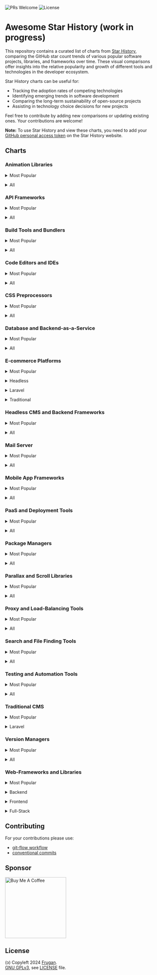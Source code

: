 ![PRs Welcome](https://img.shields.io/badge/PRs-welcome-brightgreen)
![License](https://img.shields.io/github/license/frugan-dev/acf-uppy)

# Awesome Star History (work in progress)

This repository contains a curated list of charts from [Star History](https://star-history.com), comparing the GitHub star count trends of various popular software projects, libraries, and frameworks over time. These visual comparisons offer insights into the relative popularity and growth of different tools and technologies in the developer ecosystem.

Star History charts can be useful for:

- Tracking the adoption rates of competing technologies
- Identifying emerging trends in software development
- Comparing the long-term sustainability of open-source projects
- Assisting in technology choice decisions for new projects

Feel free to contribute by adding new comparisons or updating existing ones. Your contributions are welcome!

**Note:** To use Star History and view these charts, you need to add your [GitHub personal access token](https://github.com/settings/tokens) on the Star History website.

## Charts

<!-- START_CHARTS -->

### Animation Libraries

<a name="animation-libraries-most-popular"></a>
<details>
<summary>Most Popular</summary>

[![Star History Chart](https://api.star-history.com/svg?repos=framer/motion%2Cgreensock/GSAP%2Cjuliangarnier/anime&type=Date)](https://star-history.com/#framer/motion&greensock/GSAP&juliangarnier/anime&Date)

</details>

<a name="animation-libraries-all"></a>
<details>
<summary>All</summary>

[![Star History Chart](https://api.star-history.com/svg?repos=d3/d3%2CFamous/engine%2Cframer/motion%2Cgreensock/GSAP%2ChrivingKings/animo%2Cjuliangarnier/anime%2Cmotiondivision/motionone%2Cvisionmedia/move.js&type=Date)](https://star-history.com/#d3/d3&Famous/engine&framer/motion&greensock/GSAP&hrivingKings/animo&juliangarnier/anime&motiondivision/motionone&visionmedia/move.js&Date)

</details>

### API Frameworks

<a name="api-frameworks-most-popular"></a>
<details>
<summary>Most Popular</summary>

[![Star History Chart](https://api.star-history.com/svg?repos=grpc/grpc%2Ctiangolo/fastapi&type=Date)](https://star-history.com/#grpc/grpc&tiangolo/fastapi&Date)

</details>

<a name="api-frameworks-all"></a>
<details>
<summary>All</summary>

[![Star History Chart](https://api.star-history.com/svg?repos=grpc/grpc%2Ctiangolo/fastapi%2Ctrpc/trpc&type=Date)](https://star-history.com/#grpc/grpc&tiangolo/fastapi&trpc/trpc&Date)

</details>

### Build Tools and Bundlers

<a name="build-tools-and-bundlers-most-popular"></a>
<details>
<summary>Most Popular</summary>

[![Star History Chart](https://api.star-history.com/svg?repos=evanw/esbuild%2Cvitejs/vite%2Cwebpack/webpack&type=Date)](https://star-history.com/#evanw/esbuild&vitejs/vite&webpack/webpack&Date)

</details>

<a name="build-tools-and-bundlers-all"></a>
<details>
<summary>All</summary>

[![Star History Chart](https://api.star-history.com/svg?repos=evanw/esbuild%2Cgulpjs/gulp%2Cgruntjs/grunt%2Cparcel-bundler/parcel%2Crollup/rollup%2Cvitejs/vite%2Cwebpack/webpack&type=Date)](https://star-history.com/#evanw/esbuild&gulpjs/gulp&gruntjs/grunt&parcel-bundler/parcel&rollup/rollup&vitejs/vite&webpack/webpack&Date)

</details>

### Code Editors and IDEs

<a name="code-editors-and-ides-most-popular"></a>
<details>
<summary>Most Popular</summary>

[![Star History Chart](https://api.star-history.com/svg?repos=atom/atom%2Csoft/vscode%2Cvim/vim&type=Date)](https://star-history.com/#atom/atom&soft/vscode&vim/vim&Date)

</details>

<a name="code-editors-and-ides-all"></a>
<details>
<summary>All</summary>

[![Star History Chart](https://api.star-history.com/svg?repos=adobe/brackets%2Capache/netbeans%2Catom/atom%2Ceclipse/che%2Ceclipse/pdt%2Ceranif/codelite%2CKomodo/KomodoEdit%2Csoft/vscode%2Cvim/vim&type=Date)](https://star-history.com/#adobe/brackets&apache/netbeans&atom/atom&eclipse/che&eclipse/pdt&eranif/codelite&Komodo/KomodoEdit&soft/vscode&vim/vim&Date)

</details>

### CSS Preprocessors

<a name="css-preprocessors-most-popular"></a>
<details>
<summary>Most Popular</summary>

[![Star History Chart](https://api.star-history.com/svg?repos=postcss/postcss%2Csass/sass&type=Date)](https://star-history.com/#postcss/postcss&sass/sass&Date)

</details>

<a name="css-preprocessors-all"></a>
<details>
<summary>All</summary>

[![Star History Chart](https://api.star-history.com/svg?repos=less/less.js%2Cpostcss/postcss%2Csass/sass%2Cstylus/stylus&type=Date)](https://star-history.com/#less/less.js&postcss/postcss&sass/sass&stylus/stylus&Date)

</details>

### Database and Backend-as-a-Service

<a name="database-and-backend-as-a-service-most-popular"></a>
<details>
<summary>Most Popular</summary>

[![Star History Chart](https://api.star-history.com/svg?repos=mongodb/mongo%2Credis/redis%2Csupabase/supabase&type=Date)](https://star-history.com/#mongodb/mongo&redis/redis&supabase/supabase&Date)

</details>

<a name="database-and-backend-as-a-service-all"></a>
<details>
<summary>All</summary>

[![Star History Chart](https://api.star-history.com/svg?repos=arangodb/arangodb%2Cback4app/parse-server%2Ckuzzleio/kuzzle%2Cmongodb/mongo%2Cparse-community/parse-server%2Credis/redis%2Csupabase/supabase&type=Date)](https://star-history.com/#arangodb/arangodb&back4app/parse-server&kuzzleio/kuzzle&mongodb/mongo&parse-community/parse-server&redis/redis&supabase/supabase&Date)

</details>

### E-commerce Platforms

<a name="e-commerce-platforms-most-popular"></a>
<details>
<summary>Most Popular</summary>

[![Star History Chart](https://api.star-history.com/svg?repos=magento/magento2%2Cmedusajs/medusa%2Csaleor/saleor%2Cspree/spree%2Cwoocommerce/woocommerce&type=Date)](https://star-history.com/#magento/magento2&medusajs/medusa&saleor/saleor&spree/spree&woocommerce/woocommerce&Date)

</details>

<a name="e-commerce-platforms-headless"></a>
<details>
<summary>Headless</summary>

[![Star History Chart](https://api.star-history.com/svg?repos=medusajs/medusa%2Creactioncommerce/reaction%2Csaleor/saleor%2Cvendure-ecommerce/vendure&type=Date)](https://star-history.com/#medusajs/medusa&reactioncommerce/reaction&saleor/saleor&vendure-ecommerce/vendure&Date)

</details>

<a name="e-commerce-platforms-laravel"></a>
<details>
<summary>Laravel</summary>

[![Star History Chart](https://api.star-history.com/svg?repos=aimeos/aimeos-laravel%2Cavored/laravel-ecommerce%2Cbagisto/bagisto&type=Date)](https://star-history.com/#aimeos/aimeos-laravel&avored/laravel-ecommerce&bagisto/bagisto&Date)

</details>

<a name="e-commerce-platforms-traditional"></a>
<details>
<summary>Traditional</summary>

[![Star History Chart](https://api.star-history.com/svg?repos=magento/magento2%2Csolidusio/solidus%2Cspree/spree%2Cthelia/thelia%2Cwoocommerce/woocommerce&type=Date)](https://star-history.com/#magento/magento2&solidusio/solidus&spree/spree&thelia/thelia&woocommerce/woocommerce&Date)

</details>

### Headless CMS and Backend Frameworks

<a name="headless-cms-and-backend-frameworks-most-popular"></a>
<details>
<summary>Most Popular</summary>

[![Star History Chart](https://api.star-history.com/svg?repos=directus/directus%2Chasura/graphql-engine%2Cstrapi/strapi&type=Date)](https://star-history.com/#directus/directus&hasura/graphql-engine&strapi/strapi&Date)

</details>

<a name="headless-cms-and-backend-frameworks-all"></a>
<details>
<summary>All</summary>

[![Star History Chart](https://api.star-history.com/svg?repos=amplication/amplication%2Cappwrite/appwrite%2Cdirectus/directus%2Chasura/graphql-engine%2Ckeystonejs/keystone%2Cstrapi/strapi&type=Date)](https://star-history.com/#amplication/amplication&appwrite/appwrite&directus/directus&hasura/graphql-engine&keystonejs/keystone&strapi/strapi&Date)

</details>

### Mail Server

<a name="mail-server-most-popular"></a>
<details>
<summary>Most Popular</summary>

[![Star History Chart](https://api.star-history.com/svg?repos=docker-mailserver/docker-mailserver%2Cmail-in-a-box/mailinabox&type=Date)](https://star-history.com/#docker-mailserver/docker-mailserver&mail-in-a-box/mailinabox&Date)

</details>

<a name="mail-server-all"></a>
<details>
<summary>All</summary>

[![Star History Chart](https://api.star-history.com/svg?repos=docker-mailserver/docker-mailserver%2Ciredmail/iRedMail%2Cmailcow/mailcow-dockerized%2Cmail-in-a-box/mailinabox%2CMailu/Mailu%2Cmodoboa/modoboa%2Cnodemailer/wildduck%2Cpostalserver/postal%2Cstalwartlabs/mail-server&type=Date)](https://star-history.com/#docker-mailserver/docker-mailserver&iredmail/iRedMail&mailcow/mailcow-dockerized&mail-in-a-box/mailinabox&Mailu/Mailu&modoboa/modoboa&nodemailer/wildduck&postalserver/postal&stalwartlabs/mail-server&Date)

</details>

### Mobile App Frameworks

<a name="mobile-app-frameworks-most-popular"></a>
<details>
<summary>Most Popular</summary>

[![Star History Chart](https://api.star-history.com/svg?repos=facebook/react-native%2Cflutter/flutter&type=Date)](https://star-history.com/#facebook/react-native&flutter/flutter&Date)

</details>

<a name="mobile-app-frameworks-all"></a>
<details>
<summary>All</summary>

[![Star History Chart](https://api.star-history.com/svg?repos=apache/cordova%2Cfacebook/react-native%2Cflutter/flutter%2Cionic-team/ionic-framework%2Cquasarframework/quasar%2Cxamarin/xamarin-macios&type=Date)](https://star-history.com/#apache/cordova&facebook/react-native&flutter/flutter&ionic-team/ionic-framework&quasarframework/quasar&xamarin/xamarin-macios&Date)

</details>

### PaaS and Deployment Tools

<a name="paas-and-deployment-tools-most-popular"></a>
<details>
<summary>Most Popular</summary>

[![Star History Chart](https://api.star-history.com/svg?repos=appwrite/appwrite%2Cdokku/dokku%2Clocalstack/localstack&type=Date)](https://star-history.com/#appwrite/appwrite&dokku/dokku&localstack/localstack&Date)

</details>

<a name="paas-and-deployment-tools-all"></a>
<details>
<summary>All</summary>

[![Star History Chart](https://api.star-history.com/svg?repos=appwrite/appwrite%2Ccaprover/caprover%2Ccloud-ark/kubeplus%2Ccloudpanel-io/cloudpanel-ce%2Ccoollabsio/coolify%2Cdokku/dokku%2Charvester/harvester%2Ckubero-dev/kubero%2Cloft-sh/devpod%2Clocalstack/localstack%2Cmetrue/fx%2Copenfaas/faas&type=Date)](https://star-history.com/#appwrite/appwrite&caprover/caprover&cloud-ark/kubeplus&cloudpanel-io/cloudpanel-ce&coollabsio/coolify&dokku/dokku&harvester/harvester&kubero-dev/kubero&loft-sh/devpod&localstack/localstack&metrue/fx&openfaas/faas&Date)

</details>

### Package Managers

<a name="package-managers-most-popular"></a>
<details>
<summary>Most Popular</summary>

[![Star History Chart](https://api.star-history.com/svg?repos=npm/cli%2Cpnpm/pnpm%2Cyarnpkg/berry&type=Date)](https://star-history.com/#npm/cli&pnpm/pnpm&yarnpkg/berry&Date)

</details>

<a name="package-managers-all"></a>
<details>
<summary>All</summary>

[![Star History Chart](https://api.star-history.com/svg?repos=denoland/deno%2Cnodejs/node%2Cnpm/cli%2Coven-sh/bun%2Cpnpm/pnpm%2Cyarnpkg/berry&type=Date)](https://star-history.com/#denoland/deno&nodejs/node&npm/cli&oven-sh/bun&pnpm/pnpm&yarnpkg/berry&Date)

</details>

### Parallax and Scroll Libraries

<a name="parallax-and-scroll-libraries-most-popular"></a>
<details>
<summary>Most Popular</summary>

[![Star History Chart](https://api.star-history.com/svg?repos=dixonandmoe/rellax%2Cjanpaepke/ScrollMagic&type=Date)](https://star-history.com/#dixonandmoe/rellax&janpaepke/ScrollMagic&Date)

</details>

<a name="parallax-and-scroll-libraries-all"></a>
<details>
<summary>All</summary>

[![Star History Chart](https://api.star-history.com/svg?repos=ChrisCavs/rallax.js%2Cdixonandmoe/rellax%2Celecterious/basicScroll%2Cgeosigno/simpleParallax.js%2Cjanpaepke/ScrollMagic%2Cnk-o/jarallax&type=Date)](https://star-history.com/#ChrisCavs/rallax.js&dixonandmoe/rellax&electerious/basicScroll&geosigno/simpleParallax.js&janpaepke/ScrollMagic&nk-o/jarallax&Date)

</details>

### Proxy and Load-Balancing Tools

<a name="proxy-and-load-balancing-tools-most-popular"></a>
<details>
<summary>Most Popular</summary>

[![Star History Chart](https://api.star-history.com/svg?repos=caddyserver/caddy%2Cenvoyproxy/envoy%2Ctraefik/traefik&type=Date)](https://star-history.com/#caddyserver/caddy&envoyproxy/envoy&traefik/traefik&Date)

</details>

<a name="proxy-and-load-balancing-tools-all"></a>
<details>
<summary>All</summary>

[![Star History Chart](https://api.star-history.com/svg?repos=caddyserver/caddy%2Cenvoyproxy/envoy%2Cflomesh-io/pipy%2Chaproxy/haproxy%2Clinuxserver/docker-swag%2CNginxProxyManager/nginx-proxy-manager%2Ctinyproxy/tinyproxy%2Ctraefik/traefik%2Cumputun/reproxy&type=Date)](https://star-history.com/#caddyserver/caddy&envoyproxy/envoy&flomesh-io/pipy&haproxy/haproxy&linuxserver/docker-swag&NginxProxyManager/nginx-proxy-manager&tinyproxy/tinyproxy&traefik/traefik&umputun/reproxy&Date)

</details>

### Search and File Finding Tools

<a name="search-and-file-finding-tools-most-popular"></a>
<details>
<summary>Most Popular</summary>

[![Star History Chart](https://api.star-history.com/svg?repos=BurntSushi/ripgrep%2Cjunegunn/fzf&type=Date)](https://star-history.com/#BurntSushi/ripgrep&junegunn/fzf&Date)

</details>

<a name="search-and-file-finding-tools-all"></a>
<details>
<summary>All</summary>

[![Star History Chart](https://api.star-history.com/svg?repos=beyondgrep/ack3%2CBurntSushi/ripgrep%2Cggreer/the_silver_searcher%2Cjunegunn/fzf%2Csharkdp/fd&type=Date)](https://star-history.com/#beyondgrep/ack3&BurntSushi/ripgrep&ggreer/the_silver_searcher&junegunn/fzf&sharkdp/fd&Date)

</details>

### Testing and Automation Tools

<a name="testing-and-automation-tools-most-popular"></a>
<details>
<summary>Most Popular</summary>

[![Star History Chart](https://api.star-history.com/svg?repos=cypress-io/cypress%2Cmicrosoft/playwright%2Cpuppeteer/puppeteer&type=Date)](https://star-history.com/#cypress-io/cypress&microsoft/playwright&puppeteer/puppeteer&Date)

</details>

<a name="testing-and-automation-tools-all"></a>
<details>
<summary>All</summary>

[![Star History Chart](https://api.star-history.com/svg?repos=AutomaApp/automa%2Ccypress-io/cypress%2CDevExpress/testcafe%2Ckeploy/keploy%2Claravel/dusk%2Cmicrosoft/playwright%2Cnightwatchjs/nightwatch%2Cpuppeteer/puppeteer%2CSeleniumHQ/selenium&type=Date)](https://star-history.com/#AutomaApp/automa&cypress-io/cypress&DevExpress/testcafe&keploy/keploy&laravel/dusk&microsoft/playwright&nightwatchjs/nightwatch&puppeteer/puppeteer&SeleniumHQ/selenium&Date)

</details>

### Traditional CMS

<a name="traditional-cms-most-popular"></a>
<details>
<summary>Most Popular</summary>

[![Star History Chart](https://api.star-history.com/svg?repos=drupal/drupal%2Cwordpress/wordpress&type=Date)](https://star-history.com/#drupal/drupal&wordpress/wordpress&Date)

</details>

<a name="traditional-cms-laravel"></a>
<details>
<summary>Laravel</summary>

[![Star History Chart](https://api.star-history.com/svg?repos=area17/twill%2Cfilamentphp/filament%2CLavaLite/cms%2Cmicroweber/microweber%2Coctobercms/october%2Cpyrocms/pyrocms%2Cstatamic/cms%2Ctypicms/base%2Cwintercms/winter&type=Date)](https://star-history.com/#area17/twill&filamentphp/filament&LavaLite/cms&microweber/microweber&octobercms/october&pyrocms/pyrocms&statamic/cms&typicms/base&wintercms/winter&Date)

</details>

### Version Managers

<a name="version-managers-most-popular"></a>
<details>
<summary>Most Popular</summary>

[![Star History Chart](https://api.star-history.com/svg?repos=asdf-vm/asdf%2Cnvm-sh/nvm%2Cpyenv/pyenv&type=Date)](https://star-history.com/#asdf-vm/asdf&nvm-sh/nvm&pyenv/pyenv&Date)

</details>

<a name="version-managers-all"></a>
<details>
<summary>All</summary>

[![Star History Chart](https://api.star-history.com/svg?repos=asdf-vm/asdf%2Cjdx/mise%2Cjenv/jenv%2Cmoovweb/gvm%2Cnvm-sh/nvm%2Cpyenv/pyenv%2Crbenv/rbenv%2CSchniz/fnm&type=Date)](https://star-history.com/#asdf-vm/asdf&jdx/mise&jenv/jenv&moovweb/gvm&nvm-sh/nvm&pyenv/pyenv&rbenv/rbenv&Schniz/fnm&Date)

</details>

### Web-Frameworks and Libraries

<a name="web-frameworks-and-libraries-most-popular"></a>
<details>
<summary>Most Popular</summary>

[![Star History Chart](https://api.star-history.com/svg?repos=angularjs/angularjs%2Cexpressjs/express%2Cnestjs/nest%2Csveltejs/svelte%2Cvercel/next.js&type=Date)](https://star-history.com/#angularjs/angularjs&expressjs/express&nestjs/nest&sveltejs/svelte&vercel/next.js&Date)

</details>

<a name="web-frameworks-and-libraries-backend"></a>
<details>
<summary>Backend</summary>

[![Star History Chart](https://api.star-history.com/svg?repos=expressjs/express%2Cfastify/fastify%2Chapijs/hapi%2Ckoajs/koa%2Cnestjs/nest&type=Date)](https://star-history.com/#expressjs/express&fastify/fastify&hapijs/hapi&koajs/koa&nestjs/nest&Date)

</details>

<a name="web-frameworks-and-libraries-frontend"></a>
<details>
<summary>Frontend</summary>

[![Star History Chart](https://api.star-history.com/svg?repos=alpinejs/alpine%2Cbigskysoftware/htmx%2CBuilderIO/qwik%2Cngrx/platform%2Cquasarframework/quasar%2Creduxjs/redux%2Csveltejs/svelte%2Cuikit/uikit%2Cvercel/next.js&type=Date)](https://star-history.com/#alpinejs/alpine&bigskysoftware/htmx&BuilderIO/qwik&ngrx/platform&quasarframework/quasar&reduxjs/redux&sveltejs/svelte&uikit/uikit&vercel/next.js&Date)

</details>

<a name="web-frameworks-and-libraries-full-stack"></a>
<details>
<summary>Full-Stack</summary>

[![Star History Chart](https://api.star-history.com/svg?repos=balderdashy/sails%2Cderbyjs/derby%2Cmeteor/meteor&type=Date)](https://star-history.com/#balderdashy/sails&derbyjs/derby&meteor/meteor&Date)

</details>

<!-- END_CHARTS -->

## Contributing

For your contributions please use:

- [git-flow workflow](https://danielkummer.github.io/git-flow-cheatsheet/)
- [conventional commits](https://www.conventionalcommits.org)

## Sponsor

[<img src="https://cdn.buymeacoffee.com/buttons/v2/default-yellow.png" width="200" alt="Buy Me A Coffee">](https://buymeacoff.ee/frugan)

## License

(ɔ) Copyleft 2024 [Frugan](https://frugan.it).  
[GNU GPLv3](https://choosealicense.com/licenses/gpl-3.0/), see [LICENSE](LICENSE) file.

